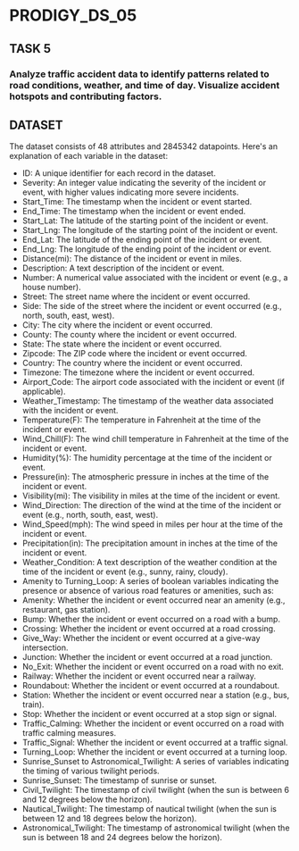 # PRODIGY_DS_05
## TASK 5
### Analyze traffic accident data to identify patterns related to road conditions, weather, and time of day. Visualize accident hotspots and contributing factors.
## DATASET
The  dataset consists of 48 attributes and 2845342 datapoints.
Here's an explanation of each variable in the dataset:

- ID: A unique identifier for each record in the dataset.
- Severity: An integer value indicating the severity of the incident or event, with higher values indicating more severe incidents.
- Start_Time: The timestamp when the incident or event started.
- End_Time: The timestamp when the incident or event ended.
- Start_Lat: The latitude of the starting point of the incident or event.
- Start_Lng: The longitude of the starting point of the incident or event.
- End_Lat: The latitude of the ending point of the incident or event.
- End_Lng: The longitude of the ending point of the incident or event.
- Distance(mi): The distance of the incident or event in miles.
- Description: A text description of the incident or event.
- Number: A numerical value associated with the incident or event (e.g., a house number).
- Street: The street name where the incident or event occurred.
- Side: The side of the street where the incident or event occurred (e.g., north, south, east, west).
- City: The city where the incident or event occurred.
- County: The county where the incident or event occurred.
- State: The state where the incident or event occurred.
- Zipcode: The ZIP code where the incident or event occurred.
- Country: The country where the incident or event occurred.
- Timezone: The timezone where the incident or event occurred.
- Airport_Code: The airport code associated with the incident or event (if applicable).
- Weather_Timestamp: The timestamp of the weather data associated with the incident or event.
- Temperature(F): The temperature in Fahrenheit at the time of the incident or event.
- Wind_Chill(F): The wind chill temperature in Fahrenheit at the time of the incident or event.
- Humidity(%): The humidity percentage at the time of the incident or event.
- Pressure(in): The atmospheric pressure in inches at the time of the incident or event.
- Visibility(mi): The visibility in miles at the time of the incident or event.
- Wind_Direction: The direction of the wind at the time of the incident or event (e.g., north, south, east, west).
- Wind_Speed(mph): The wind speed in miles per hour at the time of the incident or event.
- Precipitation(in): The precipitation amount in inches at the time of the incident or event.
- Weather_Condition: A text description of the weather condition at the time of the incident or event (e.g., sunny, rainy, cloudy).
- Amenity to Turning_Loop: A series of boolean variables indicating the presence or absence of various road features or amenities, such as:
- Amenity: Whether the incident or event occurred near an amenity (e.g., restaurant, gas station). 
- Bump: Whether the incident or event occurred on a road with a bump.
- Crossing: Whether the incident or event occurred at a road crossing.
- Give_Way: Whether the incident or event occurred at a give-way intersection.
- Junction: Whether the incident or event occurred at a road junction.
- No_Exit: Whether the incident or event occurred on a road with no exit.
- Railway: Whether the incident or event occurred near a railway.
- Roundabout: Whether the incident or event occurred at a roundabout.
- Station: Whether the incident or event occurred near a station (e.g., bus, train).
- Stop: Whether the incident or event occurred at a stop sign or signal.
- Traffic_Calming: Whether the incident or event occurred on a road with traffic calming measures.
- Traffic_Signal: Whether the incident or event occurred at a traffic signal.
- Turning_Loop: Whether the incident or event occurred at a turning loop.
- Sunrise_Sunset to Astronomical_Twilight: A series of variables indicating the timing of various twilight periods.
- Sunrise_Sunset: The timestamp of sunrise or sunset.
- Civil_Twilight: The timestamp of civil twilight (when the sun is between 6 and 12 degrees below the horizon).
- Nautical_Twilight: The timestamp of nautical twilight (when the sun is between 12 and 18 degrees below the horizon).
- Astronomical_Twilight: The timestamp of astronomical twilight (when the sun is between 18 and 24 degrees below the horizon).

 
  
